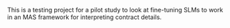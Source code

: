 This is a testing project for a pilot study to look at fine-tuning SLMs to work in an MAS framework for interpreting contract details.
